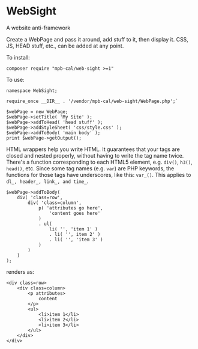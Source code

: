 # WebSight
A website anti-framework

Create a WebPage and pass it around, add stuff to it, then display it. CSS, JS, HEAD stuff, etc., can be added at any point.

To install:

`composer require "mpb-cal/web-sight >=1"`

To use:

```
namespace WebSight;

require_once __DIR__ . '/vendor/mpb-cal/web-sight/WebPage.php';`

$webPage = new WebPage;
$webPage->setTitle( 'My Site' );
$webPage->addToHead( 'head stuff' );
$webPage->addStyleSheet( 'css/style.css' );
$webPage->addToBody( 'main body' );
print $webPage->getOutput();
```

HTML wrappers help you write HTML. It guarantees that your tags are closed and nested properly, without having to write the tag name twice. There's a function corresponding to each HTML5 element, e.g. `div()`, `h3()`, `head()`, etc. Since some tag names (e.g. `var`) are PHP keywords, the functions for those tags have underscores, like this: `var_()`. This applies to `dl_, header_, link_, and time_`.

```
$webPage->addToBody( 
	div( 'class=row',
		div( 'class=column',
			p( 'attributes go here',
				'content goes here'
			)
			. ul(
				li( '', 'item 1' )
				. li( '', item 2' )
				. li( '', 'item 3' )
			)
		)
	)
);
```

renders as:

```
<div class=row>
	<div class=column>
		<p attributes>
			content
		</p>
		<ul>
			<li>item 1</li>
			<li>item 2</li>
			<li>item 3</li>
		</ul>
	</div>
</div>
	
